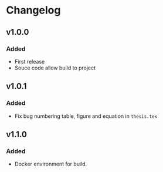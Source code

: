 # Changelog

## v1.0.0
### Added
- First release
- Souce code allow build to project

## v1.0.1
### Added
- Fix bug numbering table, figure and equation in `thesis.tex`

## v1.1.0
### Added
- Docker environment for build.
